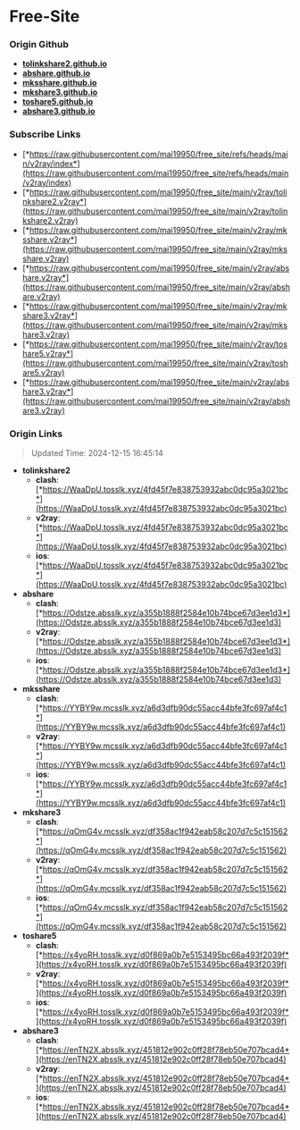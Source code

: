 # Free-Site

### Origin Github

- [**tolinkshare2.github.io**](https://github.com/tolinkshare2/tolinkshare2.github.io)
- [**abshare.github.io**](https://github.com/abshare/abshare.github.io)
- [**mksshare.github.io**](https://github.com/mksshare/mksshare.github.io)
- [**mkshare3.github.io**](https://github.com/mkshare3/mkshare3.github.io)
- [**toshare5.github.io**](https://github.com/toshare5/toshare5.github.io)
- [**abshare3.github.io**](https://github.com/abshare3/abshare3.github.io)

### Subscribe Links

- [*https://raw.githubusercontent.com/mai19950/free_site/refs/heads/main/v2ray/index*](https://raw.githubusercontent.com/mai19950/free_site/refs/heads/main/v2ray/index)
- [*https://raw.githubusercontent.com/mai19950/free_site/main/v2ray/tolinkshare2.v2ray*](https://raw.githubusercontent.com/mai19950/free_site/main/v2ray/tolinkshare2.v2ray)
- [*https://raw.githubusercontent.com/mai19950/free_site/main/v2ray/mksshare.v2ray*](https://raw.githubusercontent.com/mai19950/free_site/main/v2ray/mksshare.v2ray)
- [*https://raw.githubusercontent.com/mai19950/free_site/main/v2ray/abshare.v2ray*](https://raw.githubusercontent.com/mai19950/free_site/main/v2ray/abshare.v2ray)
- [*https://raw.githubusercontent.com/mai19950/free_site/main/v2ray/mkshare3.v2ray*](https://raw.githubusercontent.com/mai19950/free_site/main/v2ray/mkshare3.v2ray)
- [*https://raw.githubusercontent.com/mai19950/free_site/main/v2ray/toshare5.v2ray*](https://raw.githubusercontent.com/mai19950/free_site/main/v2ray/toshare5.v2ray)
- [*https://raw.githubusercontent.com/mai19950/free_site/main/v2ray/abshare3.v2ray*](https://raw.githubusercontent.com/mai19950/free_site/main/v2ray/abshare3.v2ray)

### Origin Links

> Updated Time: 2024-12-15 16:45:14

- **tolinkshare2**
  - **clash**: [*https://WaaDpU.tosslk.xyz/4fd45f7e838753932abc0dc95a3021bc*](https://WaaDpU.tosslk.xyz/4fd45f7e838753932abc0dc95a3021bc)
  - **v2ray**: [*https://WaaDpU.tosslk.xyz/4fd45f7e838753932abc0dc95a3021bc*](https://WaaDpU.tosslk.xyz/4fd45f7e838753932abc0dc95a3021bc)
  - **ios**: [*https://WaaDpU.tosslk.xyz/4fd45f7e838753932abc0dc95a3021bc*](https://WaaDpU.tosslk.xyz/4fd45f7e838753932abc0dc95a3021bc)
- **abshare**
  - **clash**: [*https://Odstze.absslk.xyz/a355b1888f2584e10b74bce67d3ee1d3*](https://Odstze.absslk.xyz/a355b1888f2584e10b74bce67d3ee1d3)
  - **v2ray**: [*https://Odstze.absslk.xyz/a355b1888f2584e10b74bce67d3ee1d3*](https://Odstze.absslk.xyz/a355b1888f2584e10b74bce67d3ee1d3)
  - **ios**: [*https://Odstze.absslk.xyz/a355b1888f2584e10b74bce67d3ee1d3*](https://Odstze.absslk.xyz/a355b1888f2584e10b74bce67d3ee1d3)
- **mksshare**
  - **clash**: [*https://YYBY9w.mcsslk.xyz/a6d3dfb90dc55acc44bfe3fc697af4c1*](https://YYBY9w.mcsslk.xyz/a6d3dfb90dc55acc44bfe3fc697af4c1)
  - **v2ray**: [*https://YYBY9w.mcsslk.xyz/a6d3dfb90dc55acc44bfe3fc697af4c1*](https://YYBY9w.mcsslk.xyz/a6d3dfb90dc55acc44bfe3fc697af4c1)
  - **ios**: [*https://YYBY9w.mcsslk.xyz/a6d3dfb90dc55acc44bfe3fc697af4c1*](https://YYBY9w.mcsslk.xyz/a6d3dfb90dc55acc44bfe3fc697af4c1)
- **mkshare3**
  - **clash**: [*https://qOmG4v.mcsslk.xyz/df358ac1f942eab58c207d7c5c151562*](https://qOmG4v.mcsslk.xyz/df358ac1f942eab58c207d7c5c151562)
  - **v2ray**: [*https://qOmG4v.mcsslk.xyz/df358ac1f942eab58c207d7c5c151562*](https://qOmG4v.mcsslk.xyz/df358ac1f942eab58c207d7c5c151562)
  - **ios**: [*https://qOmG4v.mcsslk.xyz/df358ac1f942eab58c207d7c5c151562*](https://qOmG4v.mcsslk.xyz/df358ac1f942eab58c207d7c5c151562)
- **toshare5**
  - **clash**: [*https://x4yoRH.tosslk.xyz/d0f869a0b7e5153495bc66a493f2039f*](https://x4yoRH.tosslk.xyz/d0f869a0b7e5153495bc66a493f2039f)
  - **v2ray**: [*https://x4yoRH.tosslk.xyz/d0f869a0b7e5153495bc66a493f2039f*](https://x4yoRH.tosslk.xyz/d0f869a0b7e5153495bc66a493f2039f)
  - **ios**: [*https://x4yoRH.tosslk.xyz/d0f869a0b7e5153495bc66a493f2039f*](https://x4yoRH.tosslk.xyz/d0f869a0b7e5153495bc66a493f2039f)
- **abshare3**
  - **clash**: [*https://enTN2X.absslk.xyz/451812e902c0ff28f78eb50e707bcad4*](https://enTN2X.absslk.xyz/451812e902c0ff28f78eb50e707bcad4)
  - **v2ray**: [*https://enTN2X.absslk.xyz/451812e902c0ff28f78eb50e707bcad4*](https://enTN2X.absslk.xyz/451812e902c0ff28f78eb50e707bcad4)
  - **ios**: [*https://enTN2X.absslk.xyz/451812e902c0ff28f78eb50e707bcad4*](https://enTN2X.absslk.xyz/451812e902c0ff28f78eb50e707bcad4)

